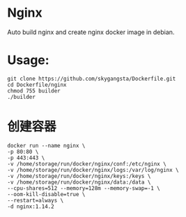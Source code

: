 Nginx
=====

Auto build nginx and create nginx docker image in debian.

# Usage:
```shell
git clone https://github.com/skygangsta/Dockerfile.git
cd Dockerfile/nginx
chmod 755 builder
./builder
```

# 创建容器
```shell
docker run --name nginx \
-p 80:80 \
-p 443:443 \
-v /home/storage/run/docker/nginx/conf:/etc/nginx \
-v /home/storage/run/docker/nginx/logs:/var/log/nginx \
-v /home/storage/run/docker/nginx/keys:/keys \
-v /home/storage/run/docker/nginx/data:/data \
--cpu-shares=512 --memory=128m --memory-swap=-1 \
--oom-kill-disable=true \
--restart=always \
-d nginx:1.14.2
```
